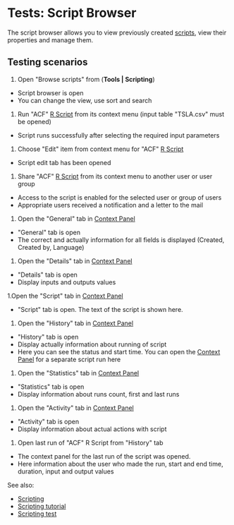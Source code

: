 <!-- TITLE: Tests: Script Browser -->
<!-- SUBTITLE: -->

# Tests: Script Browser

The script browser allows you to view previously created [scripts](compute/scripting.md), view their properties and
manage them.

## Testing scenarios

1. Open "Browse scripts" from (**Tools | Scripting**)

* Script browser is open
* You can change the view, use sort and search

1. Run "ACF" [R Script](compute/scripting.md) from its context menu (input table "TSLA.csv" must be opened)

* Script runs successfully after selecting the required input parameters

1. Choose "Edit" item from context menu for "ACF" [R Script](compute/scripting.md)

* Script edit tab has been opened

1. Share "ACF" [R Script](compute/scripting.md) from its context menu to another user or user group

* Access to the script is enabled for the selected user or group of users
* Appropriate users received a notification and a letter to the mail

1. Open the "General" tab in [Context Panel](/help/datagrok/navigation.md#context-panel)

* "General" tab is open
* The correct and actually information for all fields is displayed (Created, Created by, Language)

1. Open the "Details" tab in [Context Panel](/help/datagrok/navigation.md#context-panel)

* "Details" tab is open
* Display inputs and outputs values

1.Open the "Script" tab in [Context Panel](/help/datagrok/navigation.md#context-panel)

* "Script" tab is open. The text of the script is shown here.

1. Open the "History" tab in [Context Panel](/help/datagrok/navigation.md#context-panel)

* "History" tab is open
* Display actually information about running of script
* Here you can see the status and start time. You can open the [Context Panel](/help/datagrok/navigation.md#context-panel)
  for a separate script run here

1. Open the "Statistics" tab in [Context Panel](/help/datagrok/navigation.md#context-panel)

* "Statistics" tab is open
* Display information about runs count, first and last runs

1. Open the "Activity" tab in [Context Panel](/help/datagrok/navigation.md#context-panel)

* "Activity" tab is open
* Display information about actual actions with script

1. Open last run of "ACF" R Script from "History" tab

* The context panel for the last run of the script was opened.
* Here information about the user who made the run, start and end time, duration, input and output values

See also:

* [Scripting](compute/scripting.md)
* [Scripting tutorial](../_internal/tutorials/scripting.md)
* [Scripting test](compute/scripting-test.md)

